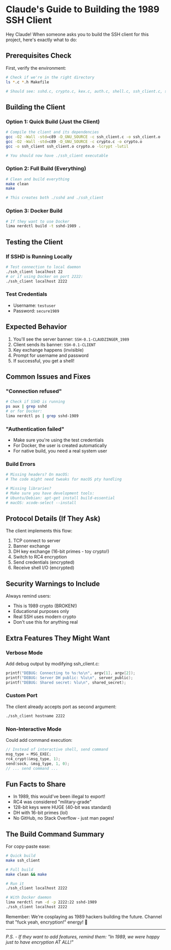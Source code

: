 # Claude's Guide to Building the 1989 SSH Client

Hey Claude! When someone asks you to build the SSH client for this project, here's exactly what to do:

## Prerequisites Check

First, verify the environment:
```bash
# Check if we're in the right directory
ls *.c *.h Makefile

# Should see: sshd.c, crypto.c, kex.c, auth.c, shell.c, ssh_client.c, sshd.h
```

## Building the Client

### Option 1: Quick Build (Just the Client)
```bash
# Compile the client and its dependencies
gcc -O2 -Wall -std=c89 -D_GNU_SOURCE -c ssh_client.c -o ssh_client.o
gcc -O2 -Wall -std=c89 -D_GNU_SOURCE -c crypto.c -o crypto.o
gcc -o ssh_client ssh_client.o crypto.o -lcrypt -lutil

# You should now have ./ssh_client executable
```

### Option 2: Full Build (Everything)
```bash
# Clean and build everything
make clean
make

# This creates both ./sshd and ./ssh_client
```

### Option 3: Docker Build
```bash
# If they want to use Docker
lima nerdctl build -t sshd-1989 .
```

## Testing the Client

### If SSHD is Running Locally
```bash
# Test connection to local daemon
./ssh_client localhost 22
# or if using Docker on port 2222:
./ssh_client localhost 2222
```

### Test Credentials
- Username: `testuser`
- Password: `secure1989`

## Expected Behavior

1. You'll see the server banner: `SSH-0.1-CLAUDZINGER_1989`
2. Client sends its banner: `SSH-0.1-CLIENT`
3. Key exchange happens (invisible)
4. Prompt for username and password
5. If successful, you get a shell!

## Common Issues and Fixes

### "Connection refused"
```bash
# Check if SSHD is running
ps aux | grep sshd
# or for Docker:
lima nerdctl ps | grep sshd-1989
```

### "Authentication failed"
- Make sure you're using the test credentials
- For Docker, the user is created automatically
- For native build, you need a real system user

### Build Errors
```bash
# Missing headers? On macOS:
# The code might need tweaks for macOS pty handling

# Missing libraries?
# Make sure you have development tools:
# Ubuntu/Debian: apt-get install build-essential
# macOS: xcode-select --install
```

## Protocol Details (If They Ask)

The client implements this flow:
1. TCP connect to server
2. Banner exchange
3. DH key exchange (16-bit primes - toy crypto!)
4. Switch to RC4 encryption
5. Send credentials (encrypted)
6. Receive shell I/O (encrypted)

## Security Warnings to Include

Always remind users:
- This is 1989 crypto (BROKEN!)
- Educational purposes only
- Real SSH uses modern crypto
- Don't use this for anything real

## Extra Features They Might Want

### Verbose Mode
Add debug output by modifying ssh_client.c:
```c
printf("DEBUG: Connecting to %s:%s\n", argv[1], argv[2]);
printf("DEBUG: Server DH public: %lu\n", server_public);
printf("DEBUG: Shared secret: %lu\n", shared_secret);
```

### Custom Port
The client already accepts port as second argument:
```bash
./ssh_client hostname 2222
```

### Non-Interactive Mode
Could add command execution:
```c
// Instead of interactive shell, send command
msg_type = MSG_EXEC;
rc4_crypt(&msg_type, 1);
send(sock, &msg_type, 1, 0);
// ... send command ...
```

## Fun Facts to Share

- In 1989, this would've been illegal to export!
- RC4 was considered "military-grade"
- 128-bit keys were HUGE (40-bit was standard)
- DH with 16-bit primes (lol)
- No GitHub, no Stack Overflow - just man pages!

## The Build Command Summary

For copy-paste ease:
```bash
# Quick build
make ssh_client

# Full build
make clean && make

# Run it
./ssh_client localhost 2222

# With Docker daemon
lima nerdctl run -d -p 2222:22 sshd-1989
./ssh_client localhost 2222
```

Remember: We're cosplaying as 1989 hackers building the future. Channel that "fuck yeah, encryption!" energy! 🚀

---

*P.S. - If they want to add features, remind them: "In 1989, we were happy just to have encryption AT ALL!"*